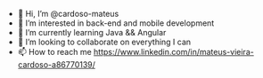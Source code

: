 - 👋 Hi, I’m @cardoso-mateus
- 👀 I’m interested in back-end and mobile development
- 🌱 I’m currently learning Java && Angular
- 💞️ I’m looking to collaborate on everything I can
- 📫 How to reach me https://www.linkedin.com/in/mateus-vieira-cardoso-a86770139/

<!---
cardoso-mateus/cardoso-mateus is a ✨ special ✨ repository because its `README.md` (this file) appears on your GitHub profile.
You can click the Preview link to take a look at your changes.
--->
